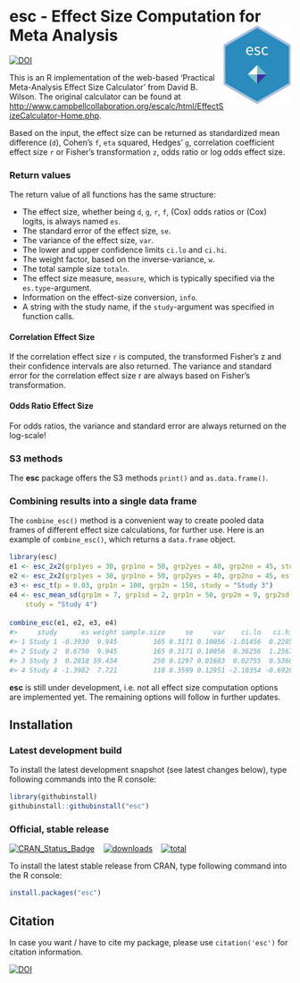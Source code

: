 
# esc - Effect Size Computation for Meta Analysis <img src="man/figures/logo.png" align="right" />

[![DOI](https://zenodo.org/badge/62336116.svg)](https://zenodo.org/badge/latestdoi/62336116)

This is an R implementation of the web-based ‘Practical Meta-Analysis
Effect Size Calculator’ from David B. Wilson. The original calculator
can be found at
<http://www.campbellcollaboration.org/escalc/html/EffectSizeCalculator-Home.php>.

Based on the input, the effect size can be returned as standardized mean
difference (`d`), Cohen’s `f`, `eta` squared, Hedges’ `g`, correlation
coefficient effect size `r` or Fisher’s transformation `z`, odds ratio
or log odds effect size.

### Return values

The return value of all functions has the same structure:

  - The effect size, whether being `d`, `g`, `r`, `f`, (Cox) odds ratios
    or (Cox) logits, is always named `es`.
  - The standard error of the effect size, `se`.
  - The variance of the effect size, `var`.
  - The lower and upper confidence limits `ci.lo` and `ci.hi`.
  - The weight factor, based on the inverse-variance, `w`.
  - The total sample size `totaln`.
  - The effect size measure, `measure`, which is typically specified via
    the `es.type`-argument.
  - Information on the effect-size conversion, `info`.
  - A string with the study name, if the `study`-argument was specified
    in function calls.

#### Correlation Effect Size

If the correlation effect size `r` is computed, the transformed Fisher’s
z and their confidence intervals are also returned. The variance and
standard error for the correlation effect size r are always based on
Fisher’s transformation.

#### Odds Ratio Effect Size

For odds ratios, the variance and standard error are always returned on
the log-scale\!

### S3 methods

The **esc** package offers the S3 methods `print()` and
`as.data.frame()`.

### Combining results into a single data frame

The `combine_esc()` method is a convenient way to create pooled data
frames of different effect size calculations, for further use. Here is
an example of `combine_esc()`, which returns a `data.frame` object.

``` r
library(esc)
e1 <- esc_2x2(grp1yes = 30, grp1no = 50, grp2yes = 40, grp2no = 45, study = "Study 1")
e2 <- esc_2x2(grp1yes = 30, grp1no = 50, grp2yes = 40, grp2no = 45, es.type = "or", study = "Study 2")
e3 <- esc_t(p = 0.03, grp1n = 100, grp2n = 150, study = "Study 3")
e4 <- esc_mean_sd(grp1m = 7, grp1sd = 2, grp1n = 50, grp2m = 9, grp2sd = 3, grp2n = 60, es.type = "logit", 
    study = "Study 4")

combine_esc(e1, e2, e3, e4)
#>     study      es weight sample.size     se     var    ci.lo   ci.hi measure
#> 1 Study 1 -0.3930  9.945         165 0.3171 0.10056 -1.01456  0.2285   logit
#> 2 Study 2  0.6750  9.945         165 0.3171 0.10056  0.36256  1.2567      or
#> 3 Study 3  0.2818 59.434         250 0.1297 0.01683  0.02755  0.5360       d
#> 4 Study 4 -1.3982  7.721         110 0.3599 0.12951 -2.10354 -0.6928   logit
```

**esc** is still under development, i.e. not all effect size computation
options are implemented yet. The remaining options will follow in
further updates.

## Installation

### Latest development build

To install the latest development snapshot (see latest changes below),
type following commands into the R console:

``` r
library(githubinstall)
githubinstall::githubinstall("esc")
```

### Official, stable release

[![CRAN\_Status\_Badge](http://www.r-pkg.org/badges/version/esc)](https://cran.r-project.org/package=esc)
  
[![downloads](http://cranlogs.r-pkg.org/badges/esc)](http://cranlogs.r-pkg.org/)
  
[![total](http://cranlogs.r-pkg.org/badges/grand-total/esc)](http://cranlogs.r-pkg.org/)

To install the latest stable release from CRAN, type following command
into the R console:

``` r
install.packages("esc")
```

## Citation

In case you want / have to cite my package, please use `citation('esc')`
for citation information.

[![DOI](https://zenodo.org/badge/62336116.svg)](https://zenodo.org/badge/latestdoi/62336116)
